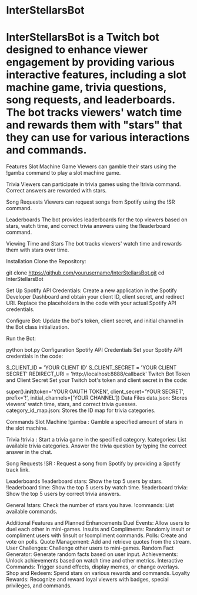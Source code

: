 # InterStellarsBot
# InterStellarsBot is a Twitch bot designed to enhance viewer engagement by providing various interactive features, including a slot machine game, trivia questions, song requests, and leaderboards. The bot tracks viewers' watch time and rewards them with "stars" that they can use for various interactions and commands.

Features
Slot Machine Game
Viewers can gamble their stars using the !gamba command to play a slot machine game.

Trivia
Viewers can participate in trivia games using the !trivia command. Correct answers are rewarded with stars.

Song Requests
Viewers can request songs from Spotify using the !SR command.

Leaderboards
The bot provides leaderboards for the top viewers based on stars, watch time, and correct trivia answers using the !leaderboard command.

Viewing Time and Stars
The bot tracks viewers' watch time and rewards them with stars over time.

Installation
Clone the Repository:

git clone https://github.com/yourusername/InterStellarsBot.git
cd InterStellarsBot

Set Up Spotify API Credentials:
Create a new application in the Spotify Developer Dashboard and obtain your client ID, client secret, and redirect URI. Replace the placeholders in the code with your actual Spotify API credentials.

Configure Bot:
Update the bot's token, client secret, and initial channel in the Bot class initialization.

Run the Bot:

python bot.py
Configuration
Spotify API Credentials
Set your Spotify API credentials in the code:

S_CLIENT_ID = 'YOUR CLIENT ID'
S_CLIENT_SECRET = 'YOUR CLIENT SECRET'
REDIRECT_URI = 'http://localhost:8888/callback'
Twitch Bot Token and Client Secret
Set your Twitch bot's token and client secret in the code:

super().__init__(token='YOUR OAUTH TOKEN', client_secret='YOUR SECRET', prefix='!', initial_channels=['YOUR CHANNEL'])
Data Files
data.json: Stores viewers' watch time, stars, and correct trivia guesses.
category_id_map.json: Stores the ID map for trivia categories.

Commands
Slot Machine
!gamba <amount>: Gamble a specified amount of stars in the slot machine.

Trivia
!trivia <category>: Start a trivia game in the specified category.
!categories: List available trivia categories.
Answer the trivia question by typing the correct answer in the chat.

Song Requests
!SR <Spotify link>: Request a song from Spotify by providing a Spotify track link.

Leaderboards
!leaderboard stars: Show the top 5 users by stars.
!leaderboard time: Show the top 5 users by watch time.
!leaderboard trivia: Show the top 5 users by correct trivia answers.

General
!stars: Check the number of stars you have.
!commands: List available commands.

Additional Features and Planned Enhancements
Duel Events: Allow users to duel each other in mini-games.
Insults and Compliments: Randomly insult or compliment users with !insult or !compliment commands.
Polls: Create and vote on polls.
Quote Management: Add and retrieve quotes from the stream.
User Challenges: Challenge other users to mini-games.
Random Fact Generator: Generate random facts based on user input.
Achievements: Unlock achievements based on watch time and other metrics.
Interactive Commands: Trigger sound effects, display memes, or change overlays.
Shop and Redeem: Spend stars on various rewards and commands.
Loyalty Rewards: Recognize and reward loyal viewers with badges, special privileges, and commands.
